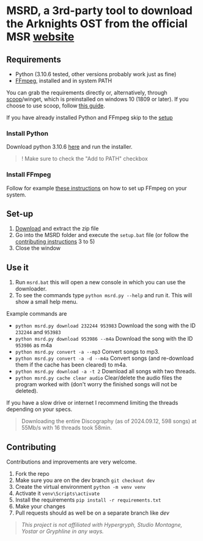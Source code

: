 # MSRD, a 3rd-party tool to download the Arknights OST from the official MSR [website](https://monster-siren.hypergryph.com/)

## Requirements
- Python (3.10.6 tested, other versions probably work just as fine)
- [FFmpeg](https://github.com/BtbN/FFmpeg-Builds/releases), installed and in system PATH

You can grab the requirements directly or, alternatively, through [scoop](https://scoop.sh/)/winget, which is preinstalled on windows 10 (1809 or later). If you choose to use scoop, follow [this guide](./docs/scoop.md).

If you have already installed Python and FFmpeg skip to the [setup](#set-up)
### Install Python

Download python 3.10.6 [here](https://www.python.org/downloads/release/python-3106/) and run the installer.
>! Make sure to check the "Add to PATH" checkbox

### Install FFmpeg
Follow for example [these instructions](https://phoenixnap.com/kb/ffmpeg-windows) on how to set up FFmpeg on your system.

## Set-up

1. [Download](https://github.com/Meph1sto666/MSRD/archive/refs/heads/main.zip) and extract the zip file
2. Go into the MSRD folder and execute the `setup.bat` file (or follow the [contributing instructions](#contributing) 3 to 5)
3. Close the window

## Use it

1. Run `msrd.bat` this will open a new console in which you can use the downloader.
2. To see the commands type `python msrd.py --help` and run it. This will show a small help menu.

Example commands are
- `python msrd.py download 232244 953983` Download the song with the ID `232244` and `953983`
- `python msrd.py download 953986 --m4a` Download the song with the ID `953986` as m4a
- `python msrd.py convert -a --mp3` Convert songs to mp3.
- `python msrd.py convert -a -d --m4a` Convert songs (and re-download them if the cache has been cleared) to m4a.
- `python msrd.py download -a -t 2` Download all songs with two threads.
- `python msrd.py cache clear audio` Clear/delete the audio files the program worked with (don't worry the finished songs will not be deleted).

If you have a slow drive or internet I recommend limiting the threads depending on your specs.
> Downloading the entire Discography (as of 2024.09.12, 598 songs) at 55Mb/s with 16 threads took 58min.

## Contributing

Contributions and improvements are very welcome.

1. Fork the repo
2. Make sure you are on the dev branch `git checkout dev`
3. Create the virtual environment `python -m venv venv`
4. Activate it `venv\Scripts\activate`
5. Install the requirements `pip install -r requirements.txt`
6. Make your changes
7. Pull requests should as well be on a separate branch like _dev_

> _This project is not affiliated with Hypergryph, Studio Montagne, Yostar or Gryphline in any ways._